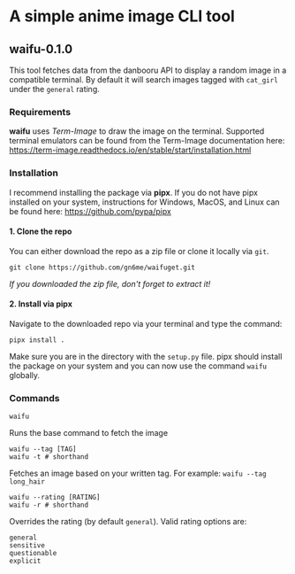 # A simple anime image CLI tool

## waifu-0.1.0
This tool fetches data from the danbooru API to display a random image in a compatible terminal. By default it will search images tagged with `cat_girl` under the `general` rating.

### Requirements
**waifu** uses *Term-Image* to draw the image on the terminal. Supported terminal emulators can be found from the Term-Image documentation here: https://term-image.readthedocs.io/en/stable/start/installation.html

### Installation
I recommend installing the package via **pipx**. If you do not have pipx installed on your system, instructions for Windows, MacOS, and Linux can be found here: https://github.com/pypa/pipx

#### 1. Clone the repo
You can either download the repo as a zip file or clone it locally via ``git``.
```
git clone https://github.com/gn6me/waifuget.git
```
*If you downloaded the zip file, don't forget to extract it!*

#### 2. Install via pipx
Navigate to the downloaded repo via your terminal and type the command:
```
pipx install .
```
Make sure you are in the directory with the `setup.py` file.
pipx should install the package on your system and you can now use the command ``waifu`` globally.

### Commands
```
waifu
````
Runs the base command to fetch the image
```
waifu --tag [TAG]
waifu -t # shorthand
```
Fetches an image based on your written tag. For example: `waifu --tag long_hair`
```
waifu --rating [RATING]
waifu -r # shorthand
```
Overrides the rating (by default `general`). Valid rating options are:
```
general
sensitive
questionable
explicit
```
